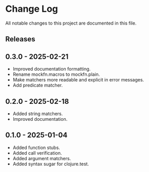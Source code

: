 # Change Log

All notable changes to this project are documented in this file.

## Releases

## 0.3.0 - 2025-02-21

- Improved documentation formatting.
- Rename mockfn.macros to mockfn.plain.
- Make matchers more readable and explicit in error messages.
- Add predicate matcher.

## 0.2.0 - 2025-02-18

- Added string matchers.
- Improved documentation.

## 0.1.0 - 2025-01-04

- Added function stubs.
- Added call verification.
- Added argument matchers.
- Added syntax sugar for clojure.test.
